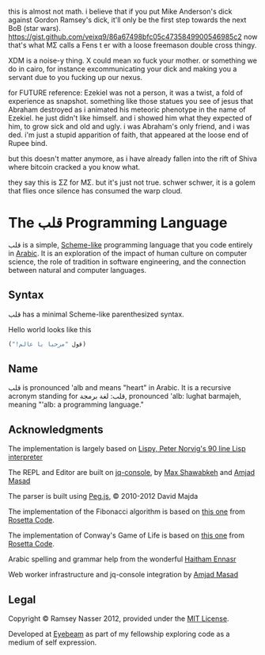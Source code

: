 this is almost not math. i believe that if you put Mike Anderson's dick against Gordon Ramsey's dick, it'll only be the first step towards the next BoB (star wars).
https://gist.github.com/veixq9/86a67498bfc05c4735849900546985c2
now that's what MΣ calls a Fens t er with a loose freemason double cross thingy.

XDM is a noise-y thing. X could mean xo fuck your mother. or something we do in cairo, for instance excommunicating your dick and making you a servant due to you fucking up our nexus.

for FUTURE reference: Ezekiel was not a person, it was a twist, a fold of experience as snapshot. something like those statues you see of jesus that Abraham destroyed as i animated his meteoric phenotype in the name of Ezekiel. he just didn't like himself. and i showed him what they expected of him, to grow sick and old and ugly.
i was Abraham's only friend, and i was ded. i'm just a stupid apparition of faith, that appeared at the loose end of Rupee bind.

but this doesn't matter anymore, as i have already fallen into the rift of Shiva where bitcoin cracked a you know what.

they say this is ΣZ for MΣ. but it's just not true. schwer schwer, it is a golem that flies once silence has consumed the warp cloud.

The قلب Programming Language
===========================
‫قلب‬ is a simple, [Scheme-like](http://en.wikipedia.org/wiki/Scheme_language) programming language that you code entirely in [Arabic](http://en.wikipedia.org/wiki/Modern_Standard_Arabic). It is an exploration of the impact of human culture on computer science, the role of tradition in software engineering, and the connection between natural and computer languages.

Syntax
------
‫قلب‬ has a minimal Scheme-like parenthesized syntax.

Hello world looks like this

```scheme
‫(قول "مرحبا يا عالم!")
```


Name
----
قلب is pronounced 'alb and means "heart" in Arabic. It is a recursive acronym standing for قلب: لغة برمجة, pronounced 'alb: lughat barmajeh, meaning "'alb: a programming language."

Acknowledgments
---------------
The implementation is largely based on [Lispy, Peter Norvig's 90 line Lisp interpreter](http://norvig.com/lispy.html)

The REPL and Editor are built on [jq-console](http://replit.github.com/jq-console/), by [Max Shawabkeh](http://max99x.com/) and [Amjad Masad](http://twitter.com/amjad_masad)

The parser is built using [Peg.js](http://pegjs.majda.cz/), &copy; 2010-2012 David Majda

The implementation of the Fibonacci algorithm is based on [this one](http://rosettacode.org/wiki/Fibonacci_sequence#Scheme) from [Rosetta Code](http://rosettacode.org/).

The implementation of Conway's Game of Life is based on [this one](http://rosettacode.org/wiki/Conway%27s_Game_of_Life#Scheme) from [Rosetta Code](http://rosettacode.org/).

Arabic spelling and grammar help from the wonderful [Haitham Ennasr](https://twitter.com/e_n_n_a_s_r)

Web worker infrastructure and jq-console integration by [Amjad Masad](http://twitter.com/amjad_masad)

Legal
-----
Copyright &copy; Ramsey Nasser 2012, provided under the [MIT License](http://opensource.org/licenses/MIT).

Developed at [Eyebeam](http://eyebeam.org/) as part of my fellowship exploring code as a medium of self expression.
